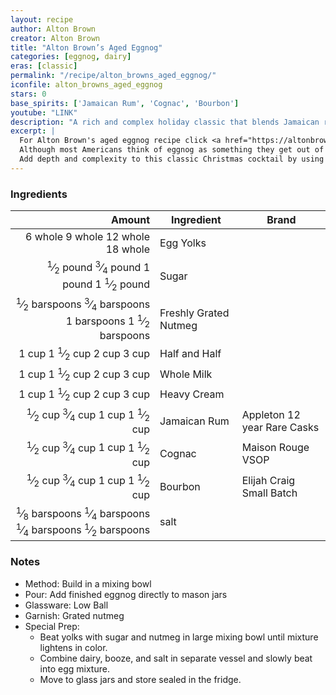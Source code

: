 ```yaml
---
layout: recipe
author: Alton Brown
creator: Alton Brown
title: "Alton Brown’s Aged Eggnog"
categories: [eggnog, dairy]
eras: [classic]
permalink: "/recipe/alton_browns_aged_eggnog/"
iconfile: alton_browns_aged_eggnog
stars: 0
base_spirits: ['Jamaican Rum', 'Cognac', 'Bourbon']
youtube: "LINK"
description: "A rich and complex holiday classic that blends Jamaican rum, cognac, and bourbon, designed to be aged for depth of flavor."
excerpt: |
  For Alton Brown's aged eggnog recipe click <a href="https://altonbrown.com/recipe/aged-eggnog/" target="_blank">here</a>.<br><br>
  Although most Americans think of eggnog as something they get out of a milk carton during the two-week period leading up to December 25, eggnog actually descends from sack posset, a strong, thick English beverage built upon eggs, milk, and either a fortified wine (like Madeira) or ale.<br><br>
  Add depth and complexity to this classic Christmas cocktail by using a mix of spirits and allowing it to age.
---
```


### Ingredients

|         Amount | Ingredient            | Brand                       |
| -------------: | --------------------- | --------------------------- |
|        <span class="onex active">6 whole </span> <span class="onehalfx">9 whole </span> <span class="twox">12 whole </span> <span class="threex">18 whole </span>| Egg Yolks             |
|      <span class="onex active"> <sup>1</sup>&frasl;<sub>2</sub> pound </span> <span class="onehalfx"> <sup>3</sup>&frasl;<sub>4</sub> pound </span> <span class="twox">1 pound </span> <span class="threex">1 <sup>1</sup>&frasl;<sub>2</sub> pound </span>| Sugar                 |
|   <span class="onex active"> <sup>1</sup>&frasl;<sub>2</sub> barspoons</span> <span class="onehalfx"> <sup>3</sup>&frasl;<sub>4</sub> barspoons</span> <span class="twox">1 barspoons</span> <span class="threex">1 <sup>1</sup>&frasl;<sub>2</sub> barspoons</span>| Freshly Grated Nutmeg |
|          <span class="onex active">1 cup </span> <span class="onehalfx">1 <sup>1</sup>&frasl;<sub>2</sub> cup </span> <span class="twox">2 cup </span> <span class="threex">3 cup </span>| Half and Half         |
|          <span class="onex active">1 cup </span> <span class="onehalfx">1 <sup>1</sup>&frasl;<sub>2</sub> cup </span> <span class="twox">2 cup </span> <span class="threex">3 cup </span>| Whole Milk            |
|          <span class="onex active">1 cup </span> <span class="onehalfx">1 <sup>1</sup>&frasl;<sub>2</sub> cup </span> <span class="twox">2 cup </span> <span class="threex">3 cup </span>| Heavy Cream           |
|        <span class="onex active"> <sup>1</sup>&frasl;<sub>2</sub> cup </span> <span class="onehalfx"> <sup>3</sup>&frasl;<sub>4</sub> cup </span> <span class="twox">1 cup </span> <span class="threex">1 <sup>1</sup>&frasl;<sub>2</sub> cup </span>| Jamaican Rum          | Appleton 12 year Rare Casks |
|        <span class="onex active"> <sup>1</sup>&frasl;<sub>2</sub> cup </span> <span class="onehalfx"> <sup>3</sup>&frasl;<sub>4</sub> cup </span> <span class="twox">1 cup </span> <span class="threex">1 <sup>1</sup>&frasl;<sub>2</sub> cup </span>| Cognac                | Maison Rouge VSOP           |
|        <span class="onex active"> <sup>1</sup>&frasl;<sub>2</sub> cup </span> <span class="onehalfx"> <sup>3</sup>&frasl;<sub>4</sub> cup </span> <span class="twox">1 cup </span> <span class="threex">1 <sup>1</sup>&frasl;<sub>2</sub> cup </span>| Bourbon               | Elijah Craig Small Batch    |
| <span class="onex active"> <sup>1</sup>&frasl;<sub>8</sub> barspoons</span> <span class="onehalfx"> <sup>1</sup>&frasl;<sub>4</sub> barspoons</span> <span class="twox"> <sup>1</sup>&frasl;<sub>4</sub> barspoons</span> <span class="threex"> <sup>1</sup>&frasl;<sub>2</sub> barspoons</span>| salt                  |

### Notes

- Method: Build in a mixing bowl
- Pour: Add finished eggnog directly to mason jars
- Glassware: Low Ball
- Garnish: Grated nutmeg
- Special Prep:
  - Beat yolks with sugar and nutmeg in large mixing bowl until mixture lightens in color.
  - Combine dairy, booze, and salt in separate vessel and slowly beat into egg mixture.
  - Move to glass jars and store sealed in the fridge.

    
<script type="application/ld+json">
{
  "@context": "https://schema.org",
  "@type": "Recipe",
  "author": {
    "@type": "Person",
    "name": "{{ page.author }}"
    },
  "image": "{%- for page in page.categories limit: 1 %}{% assign cat = site.data.categories | where: "slug", page | first %}{{ site.url }}{{ site.baseurl}}/assets/images/category_{{cat.slug}}.svg{% endfor -%}",
  "description": "{{ page.excerpt | strip_html | replace: '"', "'" }}",
  "recipeIngredient": [
  " 6 whole Egg Yolks",
  " 0.5 pound Sugar",
  "0.5 barspoon Freshly Grated Nutmeg",
  " 1 cup Half and Half",
  " 1 cup Whole Milk ",
  " 1 cup Heavy Cream",
  " 0.5 cup Jamaican Rum ",
  " 0.5 cup Cognac ",
  " 0.5 cup Bourbon",
  "0.125 barspoon salt "
    ],
  "name": "{{ page.title }}",
  "recipeInstructions": [
    {
      "@type": "HowToStep",
      "text": "- Method: Build in a mixing bowl"
    },
    {
      "@type": "HowToStep",
      "text": "- Pour: Add finished eggnog directly to mason jars"
    },
    {
      "@type": "HowToStep",
      "text": "- Glassware: Low Ball"
    },
    {
      "@type": "HowToStep",
      "text": "- Garnish: Grated nutmeg"
    },
    {
      "@type": "HowToStep",
      "text": "- Special Prep:"
    },
    {
      "@type": "HowToStep",
      "text": "  - Beat yolks with sugar and nutmeg in large mixing bowl until mixture lightens in color."
    },
    {
      "@type": "HowToStep",
      "text": "  - Combine dairy, booze, and salt in separate vessel and slowly beat into egg mixture."
    },
    {
      "@type": "HowToStep",
      "text": "  - Move to glass jars and store sealed in the fridge."
    }
    ],
  "recipeYield": "1 cocktail",
  "recipeCategory": "cocktail",
  {% if page.stars and site.data.ratings[page.iconfile].ratings -%}"aggregateRating": {
   "@type": "AggregateRating",
   "ratingValue": "{%- include stars_metadata.html %}",
   "bestRating": "5",
   "reviewCount": "2"},{%- endif %}
  "recipeCuisine": "global",
  "prepTime": "PT20M",
  "cookTime": "PT15S",
  "keywords": "{{ page.title }}, cocktail, {{ page.eras }}, {%- include category_metadata.html -%}, {%- include spirits_metadata.html -%}"
}
</script>

    